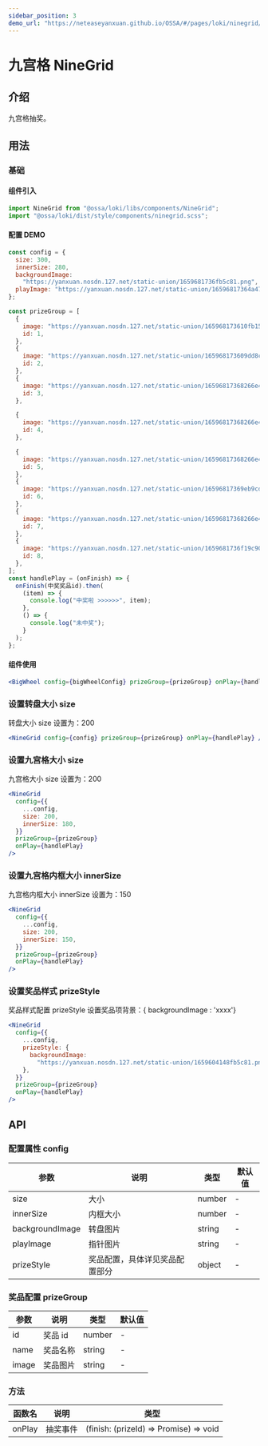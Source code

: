 ```yaml
---
sidebar_position: 3
demo_url: "https://neteaseyanxuan.github.io/OSSA/#/pages/loki/ninegrid/index"
---
```


# 九宫格 NineGrid

## 介绍

九宫格抽奖。

## 用法

### 基础

#### 组件引入

```jsx
import NineGrid from "@ossa/loki/libs/components/NineGrid";
import "@ossa/loki/dist/style/components/ninegrid.scss";
```

#### 配置 DEMO

```jsx
const config = {
  size: 300,
  innerSize: 280,
  backgroundImage:
    "https://yanxuan.nosdn.127.net/static-union/1659681736fb5c81.png",
  playImage: "https://yanxuan.nosdn.127.net/static-union/16596817364a47a0.png",
};

const prizeGroup = [
  {
    image: "https://yanxuan.nosdn.127.net/static-union/165968173610fb15.png",
    id: 1,
  },
  {
    image: "https://yanxuan.nosdn.127.net/static-union/165968173609dd8c.png",
    id: 2,
  },
  {
    image: "https://yanxuan.nosdn.127.net/static-union/16596817368266e4.png",
    id: 3,
  },

  {
    image: "https://yanxuan.nosdn.127.net/static-union/16596817368266e4.png",
    id: 4,
  },

  {
    image: "https://yanxuan.nosdn.127.net/static-union/16596817368266e4.png",
    id: 5,
  },
  {
    image: "https://yanxuan.nosdn.127.net/static-union/16596817369eb9cd.png",
    id: 6,
  },
  {
    image: "https://yanxuan.nosdn.127.net/static-union/16596817368266e4.png",
    id: 7,
  },
  {
    image: "https://yanxuan.nosdn.127.net/static-union/1659681736f19c90.png",
    id: 8,
  },
];
const handlePlay = (onFinish) => {
  onFinish(中奖奖品id).then(
    (item) => {
      console.log("中奖啦 >>>>>>", item);
    },
    () => {
      console.log("未中奖");
    }
  );
};
```

#### 组件使用

```jsx
<BigWheel config={bigWheelConfig} prizeGroup={prizeGroup} onPlay={handlePlay} />
```

### 设置转盘大小 size

转盘大小 size 设置为：200

```jsx
<NineGrid config={config} prizeGroup={prizeGroup} onPlay={handlePlay} />
```

### 设置九宫格大小 size

九宫格大小 size 设置为：200

```jsx
<NineGrid
  config={{
    ...config,
    size: 200,
    innerSize: 180,
  }}
  prizeGroup={prizeGroup}
  onPlay={handlePlay}
/>
```

### 设置九宫格内框大小 innerSize

九宫格内框大小 innerSize 设置为：150

```jsx
<NineGrid
  config={{
    ...config,
    size: 200,
    innerSize: 150,
  }}
  prizeGroup={prizeGroup}
  onPlay={handlePlay}
/>
```

### 设置奖品样式 prizeStyle

奖品样式配置 prizeStyle 设置奖品项背景：{ backgroundImage : 'xxxx'}

```jsx
<NineGrid
  config={{
    ...config,
    prizeStyle: {
      backgroundImage:
        "https://yanxuan.nosdn.127.net/static-union/1659604148fb5c81.png",
    },
  }}
  prizeGroup={prizeGroup}
  onPlay={handlePlay}
/>
```

## API

### 配置属性 config

| 参数            | 说明                           | 类型   | 默认值 |
| --------------- | ------------------------------ | ------ | ------ |
| size            | 大小                           | number | -      |
| innerSize       | 内框大小                       | number | -      |
| backgroundImage | 转盘图片                       | string | -      |
| playImage       | 指针图片                       | string | -      |
| prizeStyle      | 奖品配置，具体详见奖品配置部分 | object | -      |

### 奖品配置 prizeGroup

| 参数  | 说明     | 类型   | 默认值 |
| ----- | -------- | ------ | ------ |
| id    | 奖品 id  | number | -      |
| name  | 奖品名称 | string | -      |
| image | 奖品图片 | string | -      |

### 方法

| 函数名 | 说明     | 类型                                   |
| ------ | -------- | -------------------------------------- |
| onPlay | 抽奖事件 | (finish: (prizeId) => Promise) => void |
